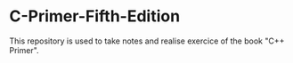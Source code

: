 # C-Primer-Fifth-Edition

This repository is used to take notes and realise exercice of the book "C++ Primer".
